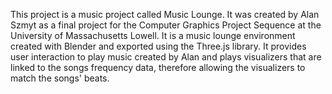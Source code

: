 This project is a music project called Music Lounge. It was created by Alan Szmyt as a final project for the Computer Graphics Project Sequence at the University of Massachusetts Lowell.
It is a music lounge environment created with Blender and exported using the Three.js library. It provides user interaction to play music created by Alan and plays visualizers that are linked
to the songs frequency data, therefore allowing the visualizers to match the songs' beats. 